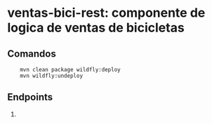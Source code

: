 ventas-bici-rest: componente de logica de ventas de bicicletas
========================

Comandos
-------------------------

        mvn clean package wildfly:deploy
        mvn wildfly:undeploy

Endpoints
-------------------------

1.

